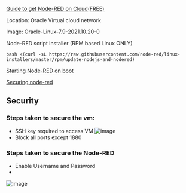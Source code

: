 [Guide to get Node-RED on Cloud(FREE)](https://www.youtube.com/watch?v=TaVXyR4S2Qo)

Location: Oracle Virtual cloud network

Image: Oracle-Linux-7.9-2021.10.20-0

Node-RED script installer (RPM based Linux ONLY)

`bash <(curl -sL https://raw.githubusercontent.com/node-red/linux-installers/master/rpm/update-nodejs-and-nodered)`

[Starting Node-RED on boot](https://nodered.org/docs/faq/starting-node-red-on-boot#rpm-based-linux-redhat-fedora-centos)

[Securing node-red](https://nodered.org/docs/user-guide/runtime/securing-node-red#editor--admin-api-security)

## Security
### Steps taken to secure the vm:
- SSH key required to access VM
![image](https://user-images.githubusercontent.com/74981128/150664690-6329731f-f6e3-4614-bf25-96fd13d95c4e.png)
- Block all ports except 1880
### Steps taken to secure the Node-RED
- Enable Username and Password
- 
![image](https://user-images.githubusercontent.com/74981128/150667335-0a77c411-fc9d-49d6-aad2-3031794464dd.png)


